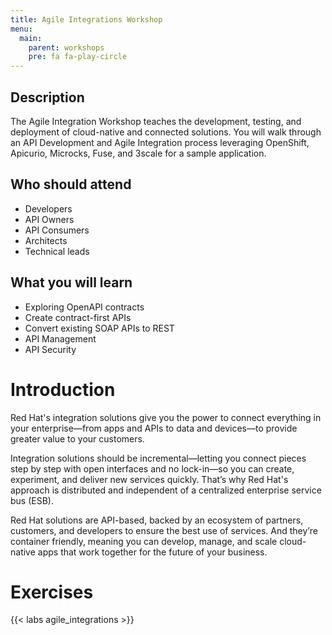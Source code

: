 ```yaml
---
title: Agile Integrations Workshop
menu:
  main:
    parent: workshops
    pre: fa fa-play-circle
---
```

## Description

The Agile Integration Workshop teaches the development, testing, and deployment of cloud-native and connected solutions.  You will walk through an API Development and Agile Integration process leveraging OpenShift, Apicurio, Microcks, Fuse, and 3scale for a sample application.

## Who should attend

- Developers
- API Owners
- API Consumers
- Architects
- Technical leads

## What you will learn

- Exploring OpenAPI contracts
- Create contract-first APIs
- Convert existing SOAP APIs to REST
- API Management
- API Security

# Introduction

Red Hat's integration solutions give you the power to connect everything in your enterprise—from apps and APIs to data and devices—to provide greater value to your customers.

Integration solutions should be incremental—letting you connect pieces step by step with open interfaces and no lock-in—so you can create, experiment, and deliver new services quickly. That’s why Red Hat's approach is distributed and independent of a centralized enterprise service bus (ESB).

Red Hat solutions are API-based, backed by an ecosystem of partners, customers, and developers to ensure the best use of services. And they’re container friendly, meaning you can develop, manage, and scale cloud-native apps that work together for the future of your business.

# Exercises

{{< labs agile_integrations >}}
